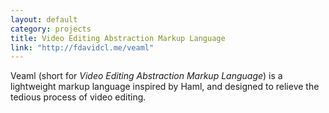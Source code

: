 ```yaml
---
layout: default
category: projects
title: Video Editing Abstraction Markup Language
link: "http://fdavidcl.me/veaml"
---
```


Veaml (short for *Video Editing Abstraction Markup Language*) is a lightweight markup language inspired by Haml, and designed to relieve the tedious process of video editing.
